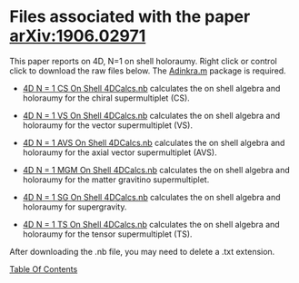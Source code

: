 # Files associated with the paper [arXiv:1906.02971](https://arxiv.org/pdf/1906.02971.pdf)
This paper reports on 4D, N=1 on shell holoraumy. Right click or control click to download the raw files below. The [Adinkra.m](https://hepthools.github.io/Adinkra/) package is required.

* [4D N = 1 CS On Shell 4DCalcs.nb](https://raw.githubusercontent.com/HEPTHools/Data/master/4dHoloROnShLL/4D%20N%20%3D%201%20CS%20On%20Shell%204D%20Calcs.nb) calculates the on shell algebra and holoraumy for the chiral supermultiplet (CS).

* [4D N = 1 VS On Shell 4DCalcs.nb](https://raw.githubusercontent.com/HEPTHools/Data/master/4dHoloROnShLL/4D%20N%20%3D%201%20VS%20On%20Shell%204DCalcs.nb) calculates the on shell algebra and holoraumy for the vector supermultiplet (VS).

* [4D N = 1 AVS On Shell 4DCalcs.nb](https://raw.githubusercontent.com/HEPTHools/Data/master/4dHoloROnShLL/4D%20N%20%3D%201%20AVS%20On%20Shell%204DCalcs.nb) calculates the on shell algebra and holoraumy for the axial vector supermultiplet (AVS).

* [4D N = 1 MGM On Shell 4DCalcs.nb](https://raw.githubusercontent.com/HEPTHools/Data/master/4dHoloROnShLL/4D%20N%20%3D%201%20MGM%20On%20Shell%204DCalcs.nb) calculates the on shell algebra and holoraumy for the matter gravitino supermultiplet.

* [4D N = 1 SG On Shell 4DCalcs.nb](https://raw.githubusercontent.com/HEPTHools/Data/master/4dHoloROnShLL/4D%20N%20%3D%201%20SG%20OnShell%204DCalcs.nb) calculates the on shell algebra and holoraumy for supergravity.

* [4D N = 1 TS On Shell 4DCalcs.nb](https://raw.githubusercontent.com/HEPTHools/Data/master/4dHoloROnShLL/4D%20N%20%3D%201%20TS%204DCalcs.nb) calculates the on shell algebra and holoraumy for the tensor supermultiplet (TS).

After downloading the .nb file, you may need to delete a .txt extension. 

[Table Of Contents](https://hepthools.github.io/Data/)
